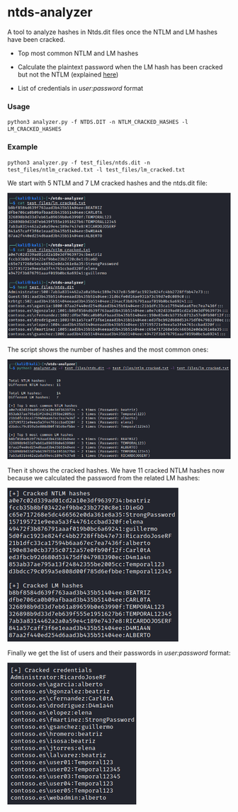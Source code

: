 # ntds-analyzer

A tool to analyze hashes in Ntds.dit files once the NTLM and LM hashes have been cracked.

- Top most common NTLM and LM hashes

- Calculate the plaintext password when the LM hash has been cracked but not the NTLM (explained [here](https://github.com/ricardojoserf/LM_original_password_cracker))

- List of credentials in *user:password* format


### Usage

```
python3 analyzer.py -f NTDS.DIT -n NTLM_CRACKED_HASHES -l LM_CRACKED_HASHES
```

### Example

```
python3 analyzer.py -f test_files/ntds.dit -n test_files/ntlm_cracked.txt -l test_files/lm_cracked.txt
```

We start with 5 NTLM and 7 LM cracked hashes and the ntds.dit file:

![Image0](images/image0.png)

The script shows the number of hashes and the most common ones:

![Image1](images/image1.png)

Then it shows the cracked hashes. We have 11 cracked NTLM hashes now because we calculated the password from the related LM hashes:

![Image2](images/image2.png)

Finally we get the list of users and their passwords in *user:password* format:

![Image3](images/image3.png)